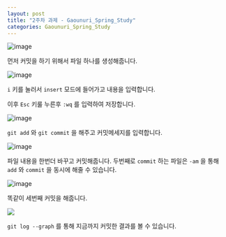 ```yaml
---
layout: post
title: "2주차 과제 - Gaounuri_Spring_Study"
categories: Gaounuri_Spring_Study
---
```


![image](https://github.com/030831/030831.github.io/assets/101914089/5cd1feb6-289c-4369-99d3-e3a287f61c4b)

먼저 커밋을 하기 위해서 파일 하나를 생성해줍니다. 

![image](https://github.com/030831/030831.github.io/assets/101914089/d3dfe89f-0abe-41d8-95df-f65a8b52211c)

`i` 키를 눌러서 `insert` 모드에 들어가고 내용을 입력합니다.

이후 `Esc` 키룰 누른후 `:wq` 를 입력하여 저장합니다.

![image](https://github.com/030831/030831.github.io/assets/101914089/88b75a52-3356-4131-a4a6-a679fb498898)

`git add` 와 `git commit` 을 해주고 커밋메세지를 입력합니다.

![image](https://github.com/030831/030831.github.io/assets/101914089/f54ff441-ffb1-429f-a73a-80e665085a92)

파일 내용을 한번더 바꾸고 커밋해줍니다.
두번째로 `commit` 하는 파일은 `-am` 을 통해 `add` 와 `commit` 을 동시에 해줄 수 있습니다.

![image](https://github.com/030831/030831.github.io/assets/101914089/8d27559e-3f3b-4631-ac67-16dbe7a94fae)

똑같이 세번째 커밋을 해줍니다.

![](https://velog.velcdn.com/images/030831/post/897083d1-baba-41a7-b42d-b7d962b0dd9c/image.png)

`git log --graph` 를 통해 지금까지 커밋한 결과를 볼 수 있습니다.
